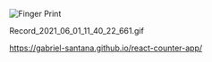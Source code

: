
![Finger Print]()

Record_2021_06_01_11_40_22_661.gif

https://gabriel-santana.github.io/react-counter-app/